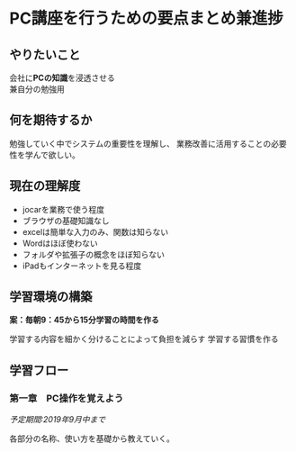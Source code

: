 # PC講座を行うための要点まとめ兼進捗

## やりたいこと
会社に**PCの知識**を浸透させる    
兼自分の勉強用

## 何を期待するか

勉強していく中でシステムの重要性を理解し、  業務改善に活用することの必要性を学んで欲しい。

## 現在の理解度
* jocarを業務で使う程度
* ブラウザの基礎知識なし
* excelは簡単な入力のみ、関数は知らない
* Wordはほぼ使わない
* フォルダや拡張子の概念をほぼ知らない
* iPadもインターネットを見る程度

## 学習環境の構築
**案：毎朝9：45から15分学習の時間を作る**

学習する内容を細かく分けることによって負担を減らす  学習する習慣を作る

## 学習フロー

### 第一章　PC操作を覚えよう

*予定期間:2019年9月中まで*

各部分の名称、使い方を基礎から教えていく。
